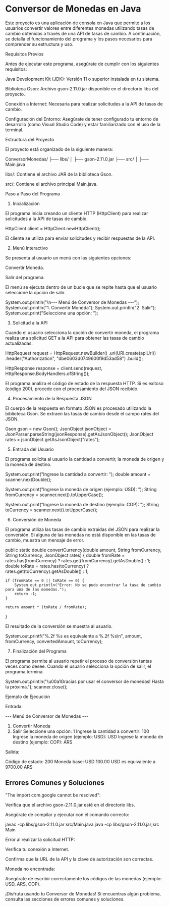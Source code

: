 # Conversor de Monedas en Java

Este proyecto es una aplicación de consola en Java que permite a los usuarios convertir valores entre diferentes monedas utilizando tasas de cambio obtenidas a través de una API de tasas de cambio. A continuación, se detalla el funcionamiento del programa y los pasos necesarios para comprender su estructura y uso.

Requisitos Previos

Antes de ejecutar este programa, asegúrate de cumplir con los siguientes requisitos:

Java Development Kit (JDK): Versión 11 o superior instalada en tu sistema.

Biblioteca Gson: Archivo gson-2.11.0.jar disponible en el directorio libs del proyecto.

Conexión a Internet: Necesaria para realizar solicitudes a la API de tasas de cambio.

Configuración del Entorno: Asegúrate de tener configurado tu entorno de desarrollo (como Visual Studio Code) y estar familiarizado con el uso de la terminal.

Estructura del Proyecto

El proyecto está organizado de la siguiente manera:

ConversorMonedas/
├── libs/
│   ├── gson-2.11.0.jar
├── src/
│   ├── Main.java

libs/: Contiene el archivo JAR de la biblioteca Gson.

src/: Contiene el archivo principal Main.java.

Paso a Paso del Programa

1. Inicialización

El programa inicia creando un cliente HTTP (HttpClient) para realizar solicitudes a la API de tasas de cambio.

HttpClient client = HttpClient.newHttpClient();

El cliente se utiliza para enviar solicitudes y recibir respuestas de la API.

2. Menú Interactivo

Se presenta al usuario un menú con las siguientes opciones:

Convertir Moneda.

Salir del programa.

El menú se ejecuta dentro de un bucle que se repite hasta que el usuario seleccione la opción de salir.

System.out.println("\n--- Menú de Conversor de Monedas ---");
System.out.println("1. Convertir Moneda");
System.out.println("2. Salir");
System.out.print("Seleccione una opción: ");

3. Solicitud a la API

Cuando el usuario selecciona la opción de convertir moneda, el programa realiza una solicitud GET a la API para obtener las tasas de cambio actualizadas.

HttpRequest request = HttpRequest.newBuilder()
    .uri(URI.create(apiUrl))
    .header("Authorization", "dbe0603d0749600f9d53ad58")
    .build();

HttpResponse<String> response = client.send(request, HttpResponse.BodyHandlers.ofString());

El programa analiza el código de estado de la respuesta HTTP. Si es exitoso (código 200), procede con el procesamiento del JSON recibido.

4. Procesamiento de la Respuesta JSON

El cuerpo de la respuesta en formato JSON es procesado utilizando la biblioteca Gson. Se extraen las tasas de cambio desde el campo rates del JSON.

Gson gson = new Gson();
JsonObject jsonObject = JsonParser.parseString(jsonResponse).getAsJsonObject();
JsonObject rates = jsonObject.getAsJsonObject("rates");

5. Entrada del Usuario

El programa solicita al usuario la cantidad a convertir, la moneda de origen y la moneda de destino.

System.out.print("Ingrese la cantidad a convertir: ");
double amount = scanner.nextDouble();

System.out.print("Ingrese la moneda de origen (ejemplo: USD): ");
String fromCurrency = scanner.next().toUpperCase();

System.out.print("Ingrese la moneda de destino (ejemplo: COP): ");
String toCurrency = scanner.next().toUpperCase();

6. Conversión de Moneda

El programa utiliza las tasas de cambio extraídas del JSON para realizar la conversión. Si alguna de las monedas no está disponible en las tasas de cambio, muestra un mensaje de error.

public static double convertCurrency(double amount, String fromCurrency, String toCurrency, JsonObject rates) {
    double fromRate = rates.has(fromCurrency) ? rates.get(fromCurrency).getAsDouble() : 1;
    double toRate = rates.has(toCurrency) ? rates.get(toCurrency).getAsDouble() : 1;

    if (fromRate == 0 || toRate == 0) {
        System.out.println("Error: No se pudo encontrar la tasa de cambio para una de las monedas.");
        return -1;
    }

    return amount * (toRate / fromRate);
}

El resultado de la conversión se muestra al usuario.

System.out.printf("%.2f %s es equivalente a %.2f %s\n", amount, fromCurrency, convertedAmount, toCurrency);

7. Finalización del Programa

El programa permite al usuario repetir el proceso de conversión tantas veces como desee. Cuando el usuario selecciona la opción de salir, el programa termina.

System.out.println("\u00a1Gracias por usar el conversor de monedas! Hasta la próxima.");
scanner.close();

Ejemplo de Ejecución

Entrada:

--- Menú de Conversor de Monedas ---
1. Convertir Moneda
2. Salir
Seleccione una opción: 1
Ingrese la cantidad a convertir: 100
Ingrese la moneda de origen (ejemplo: USD): USD
Ingrese la moneda de destino (ejemplo: COP): ARS

Salida:

Código de estado: 200
Moneda base: USD
100.00 USD es equivalente a 9700.00 ARS

## Errores Comunes y Soluciones

"The import com.google cannot be resolved":

Verifica que el archivo gson-2.11.0.jar esté en el directorio libs.

Asegúrate de compilar y ejecutar con el comando correcto:

javac -cp libs/gson-2.11.0.jar src/Main.java
java -cp libs/gson-2.11.0.jar;src Main

Error al realizar la solicitud HTTP:

Verifica tu conexión a Internet.

Confirma que la URL de la API y la clave de autorización son correctas.

Moneda no encontrada:

Asegúrate de escribir correctamente los códigos de las monedas (ejemplo: USD, ARS, COP).

¡Disfruta usando tu Conversor de Monedas! Si encuentras algún problema, consulta las secciones de errores comunes y soluciones.
